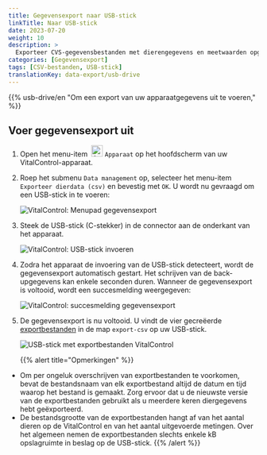 ```yaml
---
title: Gegevensexport naar USB-stick
linkTitle: Naar USB-stick
date: 2023-07-20
weight: 10
description: >
  Exporteer CVS-gegevensbestanden met dierengegevens en meetwaarden opgeslagen op het VitalControl-apparaat naar een USB-stick.
categories: [Gegevensexport]
tags: [CSV-bestanden, USB-stick]
translationKey: data-export/usb-drive
---
```

{{% usb-drive/en "Om een export van uw apparaatgegevens uit te voeren," %}}

## Voer gegevensexport uit

1. Open het menu-item &nbsp;<img src="/icons/device.svg" width="23" align="bottom" alt="Apparaat" /> `Apparaat` op het hoofdscherm van uw VitalControl-apparaat.

2. Roep het submenu `Data management` op, selecteer het menu-item `Exporteer dierdata (csv)` en bevestig met `OK`. U wordt nu gevraagd om een USB-stick in te voeren:

   ![VitalControl: Menupad gegevensexport](../images/data-export.png "Roep gegevensexport op")

3. Steek de USB-stick (C-stekker) in de connector aan de onderkant van het apparaat.

   ![VitalControl: USB-stick invoeren](/images/firmware/update/plug-in-dual-usb-stick.svg "USB-stick invoeren")

4. Zodra het apparaat de invoering van de USB-stick detecteert, wordt de gegevensexport automatisch gestart. Het schrijven van de back-upgegevens kan enkele seconden duren. Wanneer de gegevensexport is voltooid, wordt een succesmelding weergegeven:

   ![VitalControl: succesmelding gegevensexport](../images/success-data-export.png "Succes gegevensexport")

5. De gegevensexport is nu voltooid. U vindt de vier gecreëerde [exportbestanden](../export-files/) in de map `export-csv` op uw USB-stick.

   ![USB-stick met exportbestanden VitalControl](../images/export-files.png "Exportbestanden op USB-stick")

   {{% alert title="Opmerkingen" %}}
  - Om per ongeluk overschrijven van exportbestanden te voorkomen, bevat de bestandsnaam van elk exportbestand altijd de datum en tijd waarop het bestand is gemaakt. Zorg ervoor dat u de nieuwste versie van de exportbestanden gebruikt als u meerdere keren diergegevens hebt geëxporteerd.
  - De bestandsgrootte van de exportbestanden hangt af van het aantal dieren op de VitalControl en van het aantal uitgevoerde metingen. Over het algemeen nemen de exportbestanden slechts enkele kB opslagruimte in beslag op de USB-stick.
   {{% /alert %}}
